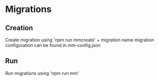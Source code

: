 # Migrations
## Creation
Create migration using 'npm run mmcreate' + migration name
migration configuration can be found in mm-config.json

## Run
Run migrations using 'npm run mm'